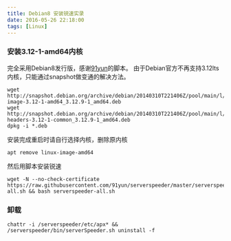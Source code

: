 ```yaml
---
title: Debian8 安装锐速实录
date: 2016-05-26 22:18:00
tags: [Linux]
---
```


### 安装3.12-1-amd64内核
完全采用Debian8发行版，感谢[91yun](https://github.com/91yun/serverspeeder/)的脚本。
由于Debian官方不再支持3.12lts内核，只能通过snapshot做变通的解决方法。
```
wget http://snapshot.debian.org/archive/debian/20140310T221406Z/pool/main/l/linux/linux-image-3.12-1-amd64_3.12.9-1_amd64.deb
wget http://snapshot.debian.org/archive/debian/20140310T221406Z/pool/main/l/linux/linux-headers-3.12-1-common_3.12.9-1_amd64.deb
dpkg -i *.deb
```
安装完成重启时请自行选择内核，删除原内核
```
apt remove linux-image-amd64
```
然后用脚本安装锐速
```
wget -N --no-check-certificate https://raw.githubusercontent.com/91yun/serverspeeder/master/serverspeeder-all.sh && bash serverspeeder-all.sh
```

### 卸载
````
chattr -i /serverspeeder/etc/apx* && /serverspeeder/bin/serverSpeeder.sh uninstall -f
````
